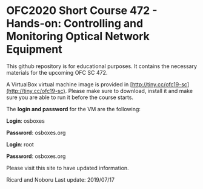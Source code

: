 # OFC2020 Short Course 472 - Hands-on: Controlling and Monitoring Optical Network Equipment

This github repository is for educational purposes. It contains the necessary materials for the upcoming OFC SC 472.

A VirtualBox virtual machine image is provided in [http://tiny.cc/ofc19-sc](http://tiny.cc/ofc19-sc). Please make sure to download, install it and make sure you are able to run it before the course starts. 

The **login and password** for the VM are the following: 

**Login**: osboxes

**Password**: osboxes.org

**Login**: root

**Password**: osboxes.org

Please visit this site to have updated information.

Ricard and Noboru Last update: 2019/07/17
